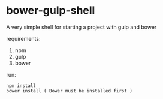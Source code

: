 # bower-gulp-shell

A very simple shell for starting a project with gulp and bower

requirements:

1. npm
2. gulp
3. bower

run:
```
npm install
bower install ( Bower must be installed first )
```

